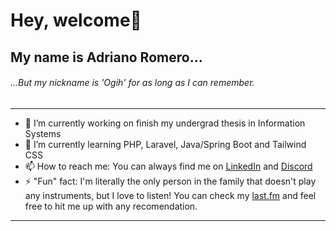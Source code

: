 # Hey, welcome👋

## My name is Adriano Romero...
###### ...But my nickname is 'Ogih' for as long as I can remember.

---
- 🔭 I’m currently working on finish my undergrad thesis in Information Systems
- 🌱 I’m currently learning PHP, Laravel, Java/Spring Boot and Tailwind CSS
- 📫 How to reach me: You can always find me on [LinkedIn](https://www.linkedin.com/in/adriano-romero/) and [Discord](https://discord.com/users/93043365750251520)
- ⚡ "Fun" fact: I'm literally the only person in the family that doesn't play any instruments, but I love to listen! You can check my [last.fm](https://www.last.fm/user/Ogih) and feel free to hit me up with any recomendation.
---

<!--- 
### Github Stats

[![Adriano's GitHub stats](https://github-readme-stats.vercel.app/api?username=ogihromero)](https://github.com/anuraghazra/github-readme-stats)
 -->
